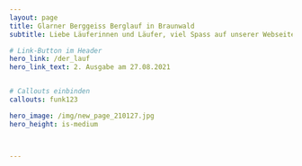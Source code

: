 ```yaml
---
layout: page
title: Glarner Berggeiss Berglauf in Braunwald
subtitle: Liebe Läuferinnen und Läufer, viel Spass auf unserer Webseite und bis bald an der Startlinie

# Link-Button im Header
hero_link: /der_lauf
hero_link_text: 2. Ausgabe am 27.08.2021


# Callouts einbinden
callouts: funk123

hero_image: /img/new_page_210127.jpg
hero_height: is-medium



---
```


